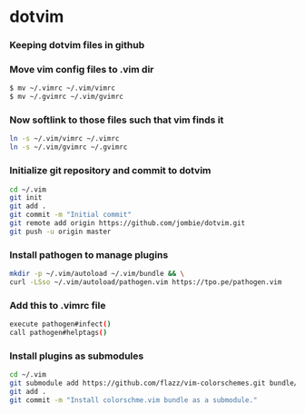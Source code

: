 # dotvim

### Keeping dotvim files in github

### Move vim config files to .vim dir  
```sh
$ mv ~/.vimrc ~/.vim/vimrc
$ mv ~/.gvimrc ~/.vim/gvimrc
```
### Now softlink to those files such that vim finds it
```sh
ln -s ~/.vim/vimrc ~/.vimrc
ln -s ~/.vim/gvimrc ~/.gvimrc
```

### Initialize git repository and commit to dotvim
```sh
cd ~/.vim
git init
git add .
git commit -m "Initial commit"
git remote add origin https://github.com/jombie/dotvim.git
git push -u origin master
```

### Install pathogen to manage plugins
```sh
mkdir -p ~/.vim/autoload ~/.vim/bundle && \
curl -LSso ~/.vim/autoload/pathogen.vim https://tpo.pe/pathogen.vim
```

### Add this to .vimrc file
```sh
execute pathogen#infect()
call pathogen#helptags()
```

### Install plugins as submodules
```sh
cd ~/.vim
git submodule add https://github.com/flazz/vim-colorschemes.git bundle/colorschemes
git add .
git commit -m "Install colorschme.vim bundle as a submodule."
```
